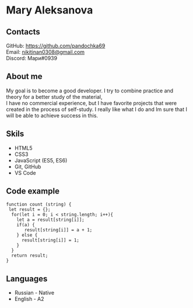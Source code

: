 # Mary Aleksanova

## Contacts
GitHub: <https://github.com/pandochka69> <br>
Email: <nikitinan0308@gmail.com> <br>
Discord: Мари#0939 <br>

## About me
My goal is to become a good developer. I try to combine practice and theory for a better study of the material,<br>
I have no commercial experience, but I have favorite projects that were created in the process of self-study. I really like what I do and Im sure that I will be able to achieve success in this.

## Skils
* HTML5
* CSS3
* JavaScript (ES5, ES6)
* Git, GitHub
* VS Code

## Code example
```
function count (string) {  
 let result = {};
  for(let i = 0; i < string.length; i++){
    let a = result[string[i]];
    if(a) {
       result[string[i]] = a + 1;
    } else {
      result[string[i]] = 1;
    } 
  }
  return result;
}
```

## Languages
* Russian - Native
* English - A2
